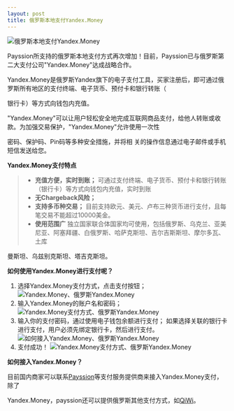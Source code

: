 ```yaml
---
layout: post
title: 俄罗斯本地支付Yandex.Money
---
```


![俄罗斯本地支付Yandex.Money](https://www.payssion.com/static/images/payment/pay_yandex.jpg)

Payssion所支持的俄罗斯本地支付方式再次增加！目前，Payssion已与俄罗斯第二大支付公司"Yandex.Money"达成战略合作。

Yandex.Money是俄罗斯Yandex旗下的电子支付工具，买家注册后，即可通过俄罗斯所有地区的支付终端、电子货币、预付卡和银行转账（

银行卡）等方式向钱包内充值。

"Yandex.Money"可以让用户轻松安全地完成互联网商品支付，给他人转账或收款。为加强交易保护，"Yandex.Money"允许使用一次性

密码、保护码、Pin码等多种安全措施，并将相 关的操作信息通过电子邮件或手机短信发送给您。

**Yandex.Money支付特点**
> - **充值方便，实时到账；**
> 可通过支付终端、电子货币、预付卡和银行转账（银行卡）等方式向钱包内充值，实时到账
> - **无Chargeback风险；**
> - **支持多币种交易；**
> 目前支持欧元、美元、卢布三种货币进行支付，且每笔交易不能超过10000美金。
> - **使用范围广**
> 独立国家联合体国家均可使用，包括俄罗斯、乌克兰、亚美尼亚、阿塞拜疆、白俄罗斯、哈萨克斯坦、吉尔吉斯斯坦、摩尔多瓦、土库

曼斯坦、乌兹别克斯坦、塔吉克斯坦。


**如何使用Yandex.Money进行支付呢？**

 1. 选择Yandex.Money支付方式，点击支付按钮；
 ![Yandex.Money、俄罗斯Yandex.Money](http://blog.payssion.com/images/yandex_1.png) 
 2. 输入Yandex.Money的账户名和密码；
 ![Yandex.Money支付方式、俄罗斯Yandex.Money](http://blog.payssion.com/images/yandex_2.png) 
 3. 输入你的支付密码，通过使用电子钱包余额进行支付；
如果选择关联的银行卡进行支付，用户必须先绑定银行卡，然后进行支付。
 ![如何接入Yandex.Money、俄罗斯Yandex.Money](http://blog.payssion.com/images/yandex_3.png) 
 4. 支付成功！
 ![Yandex.Money支付方式、俄罗斯Yandex.Money](http://blog.payssion.com/images/yandex_4.png) 


**如何接入Yandex.Money？**

目前国内商家可以联系[Payssion](https://www.payssion.com "海外本地支付")等支付服务提供商来接入Yandex.Money支付，除了

Yandex.Money，payssion还可以提供俄罗斯其他支付方式，如[QiWi](https://www.payssion.com/cn/e-wallet.html)。